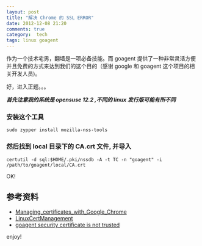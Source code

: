```yaml
---
layout: post
title: "解决 Chrome 的 SSL ERROR"
date: 2012-12-08 21:20
comments: true
category:  tech
tags: linux goagent 
---
```


作为一个技术宅男，翻墙是一项必备技能。而 goagent 提供了一种非常灵活方便并且免费的方式来达到我们的这个目的（感谢 google 和 goagent 这个项目的相关开发人员)。

好，进入正题。。。

<!--more-->

***首先注意我的系统是 opensuse 12.2 ,不同的 linux 发行版可能有所不同***

### 安装这个工具

    sudo zypper install mozilla-nss-tools

### 然后找到 local 目录下的 CA.crt 文件, 并导入

    certutil -d sql:$HOME/.pki/nssdb -A -t TC -n "goagent" -i /path/to/goagent/local/CA.crt 

OK!


## 参考资料

- [Managing_certificates_with_Google_Chrome](https://www.assembla.com/spaces/confusa/wiki/Managing_certificates_with_Google_Chrome)
- [LinuxCertManagement](http://code.google.com/p/chromium/wiki/LinuxCertManagement)
- [goagent security certificate is not trusted](http://cc.bingj.com/cache.aspx?q=goagent+The+site%27s+security+certificate+is+not+trusted!&d=4598622319608652&mkt=zh-CN&setlang=zh-CN&w=L4On790V2UcrNmU7krg1L1Y2kz4fMb9X)

enjoy!
